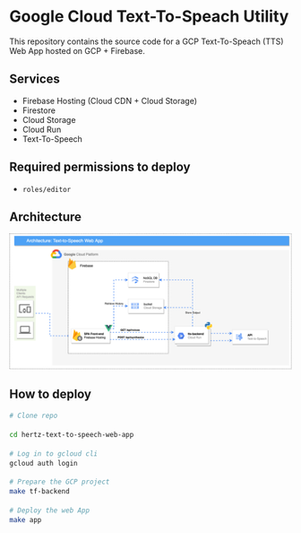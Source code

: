 # Google Cloud Text-To-Speach Utility
This repository contains the source code for a GCP Text-To-Speach (TTS) Web App hosted on GCP + Firebase.

## Services
- Firebase Hosting (Cloud CDN + Cloud Storage)
- Firestore
- Cloud Storage
- Cloud Run
- Text-To-Speech

## Required permissions to deploy
- `roles/editor`
  
## Architecture 
![ARCHITECTURE](./assets/TTS-Web-App.drawio.png "Architecture")  
  
    
## How to deploy
```bash
# Clone repo 

cd hertz-text-to-speech-web-app

# Log in to gcloud cli 
gcloud auth login

# Prepare the GCP project
make tf-backend

# Deploy the web App
make app

```